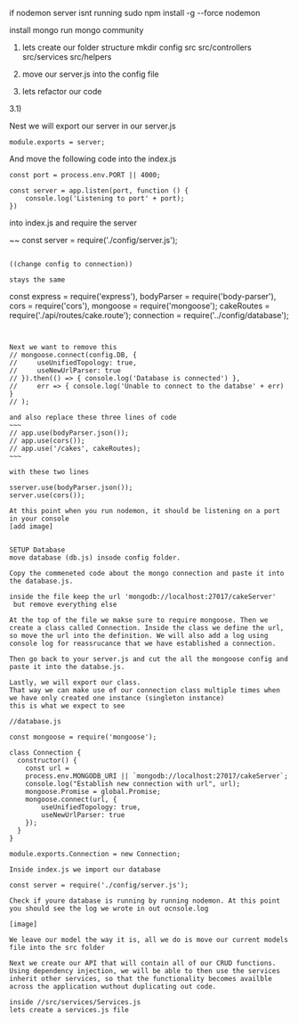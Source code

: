 if nodemon server isnt running sudo npm install -g --force nodemon

install mongo 
run mongo community

1) lets create our folder structure
mkdir config src src/controllers src/services src/helpers

2) move our server.js into the config file

3) lets refactor our code

3.1)

Nest we will export our server in our server.js

~~~
module.exports = server;
~~~

And move the following code into the index.js
~~~
const port = process.env.PORT || 4000;

const server = app.listen(port, function () {
    console.log('Listening to port' + port);
})

~~~

into index.js and require the server

~~
const server = require('./config/server.js');
~~~

((change config to connection))

stays the same
~~~
const express = require('express'),
bodyParser = require('body-parser'),
cors = require('cors'),
mongoose = require('mongoose');
cakeRoutes = require('./api/routes/cake.route');
connection = require('../config/database');
~~~~


Next we want to remove this
// mongoose.connect(config.DB, {
//     useUnifiedTopology: true,
//     useNewUrlParser: true
// }).then(() => { console.log('Database is connected') },
//     err => { console.log('Unable to connect to the databse' + err) }
// );

and also replace these three lines of code 
~~~
// app.use(bodyParser.json());
// app.use(cors());
// app.use('/cakes', cakeRoutes);
~~~

with these two lines 

sserver.use(bodyParser.json());
server.use(cors());

At this point when you run nodemon, it should be listening on a port in your console
[add image]


SETUP Database
move database (db.js) insode config folder.

Copy the commeneted code about the mongo connection and paste it into the database.js.

inside the file keep the url 'mongodb://localhost:27017/cakeServer'
 but remove everything else

At the top of the file we makse sure to require mongoose. Then we create a class called Connection. Inside the class we define the url, so move the url into the definition. We will also add a log using console log for reassrucance that we have established a connection.

Then go back to your server.js and cut the all the mongoose config and paste it into the databse.js.

Lastly, we will export our class.
That way we can make use of our connection class multiple times when we have only created one instance (singleton instance)
this is what we expect to see

//database.js

const mongoose = require('mongoose');

class Connection {
  constructor() {
    const url =
    process.env.MONGODB_URI || `mongodb://localhost:27017/cakeServer`;
    console.log("Establish new connection with url", url);
    mongoose.Promise = global.Promise;
    mongoose.connect(url, {
        useUnifiedTopology: true,
        useNewUrlParser: true
    });
  }
}

module.exports.Connection = new Connection;

Inside index.js we import our database

const server = require('./config/server.js');

Check if youre database is running by running nodemon. At this point you should see the log we wrote in out ocnsole.log

[image]

We leave our model the way it is, all we do is move our current models file into the src folder

Next we create our API that will contain all of our CRUD functions. Using dependency injection, we will be able to then use the services inherit other services, so that the functionality becomes availble across the application wuthout duplicating out code.

inside //src/services/Services.js
lets create a services.js file


